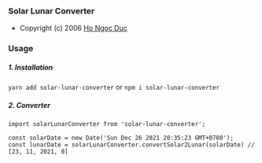 ### Solar Lunar Converter

- Copyright (c) 2006 [Ho Ngoc Duc](http://www.informatik.uni-leipzig.de/~duc/amlich)

### Usage

##### 1. Installation

`yarn add solar-lunar-converter`
or
`npm i solar-lunar-converter`

##### 2. Converter

```
import solarLunarConverter from 'solar-lunar-converter';

const solarDate = new Date('Sun Dec 26 2021 20:35:23 GMT+0700');
const lunarDate = solarLunarConverter.convertSolar2Lunar(solarDate) // [23, 11, 2021, 0]
```
